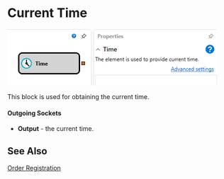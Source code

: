 # Current Time

![Designer time 00](../images/Designer_time_00.png)

This block is used for obtaining the current time.

#### Outgoing Sockets

- **Output** - the current time.

## See Also

[Order Registration](Designer_Position_opening.md)
